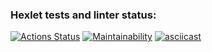 ### Hexlet tests and linter status:
[![Actions Status](https://github.com/delphython/frontend-project-44/workflows/hexlet-check/badge.svg)](https://github.com/delphython/frontend-project-44/actions)
[![Maintainability](https://api.codeclimate.com/v1/badges/4feb28d763b30979726d/maintainability)](https://codeclimate.com/github/delphython/frontend-project-44/maintainability)
[![asciicast](https://asciinema.org/a/8rTQBCLFJdnzTJ8PwowZyn1u3.svg)](https://asciinema.org/a/8rTQBCLFJdnzTJ8PwowZyn1u3)
